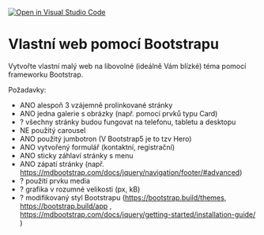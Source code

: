 [![Open in Visual Studio Code](https://classroom.github.com/assets/open-in-vscode-f059dc9a6f8d3a56e377f745f24479a46679e63a5d9fe6f495e02850cd0d8118.svg)](https://classroom.github.com/online_ide?assignment_repo_id=7136177&assignment_repo_type=AssignmentRepo)
# Vlastní web pomocí Bootstrapu

Vytvořte vlastní malý web na libovolné (ideálně Vám blízké) téma pomocí frameworku Bootstrap.

Požadavky:

* ANO alespoň 3 vzájemně prolinkované stránky
* ANO jedna galerie s obrázky (např. pomocí prvků typu Card)
* ? všechny stránky budou fungovat na telefonu, tabletu a desktopu
* NE použitý carousel
* ANO použitý jumbotron (V Bootstrap5 je to tzv Hero)
* ANO vytvořený formulář (kontaktní, registrační)
* ANO sticky záhlaví stránky s menu
* ANO zápatí stránky (např. https://mdbootstrap.com/docs/jquery/navigation/footer/#advanced)
* ? použití prvku media
* ? grafika v rozumné velikosti (px, kB)
* ? modifikovaný styl Bootstrapu (https://bootstrap.build/themes, https://bootstrap.build/app , https://mdbootstrap.com/docs/jquery/getting-started/installation-guide/ )

